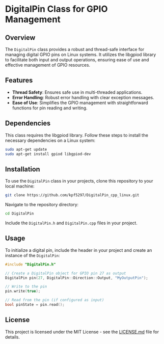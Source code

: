 # DigitalPin Class for GPIO Management

## Overview
The `DigitalPin` class provides a robust and thread-safe interface for managing digital GPIO pins on Linux systems. It utilizes the libgpiod library to facilitate both input and output operations, ensuring ease of use and effective management of GPIO resources.

## Features
- **Thread Safety**: Ensures safe use in multi-threaded applications.
- **Error Handling**: Robust error handling with clear exception messages.
- **Ease of Use**: Simplifies the GPIO management with straightforward functions for pin reading and writing.

## Dependencies
This class requires the libgpiod library. Follow these steps to install the necessary dependencies on a Linux system:

```bash
sudo apt-get update
sudo apt-get install gpiod libgpiod-dev
```

## Installation
To use the `DigitalPin` class in your projects, clone this repository to your local machine:

```bash
git clone https://github.com/kpf5297/DigitalPin_cpp_linux.git
```

Navigate to the repository directory:

```bash
cd DigitalPin
```

Include the `DigitalPin.h` and `DigitalPin.cpp` files in your project.

## Usage
To initialize a digital pin, include the header in your project and create an instance of the `DigitalPin`:

```cpp
#include "DigitalPin.h"

// Create a DigitalPin object for GPIO pin 27 as output
DigitalPin pin(27, DigitalPin::Direction::Output, "MyOutputPin");

// Write to the pin
pin.write(true);

// Read from the pin (if configured as input)
bool pinState = pin.read();
```
## License
This project is licensed under the MIT License - see the [LICENSE.md](LICENSE.md) file for details.
